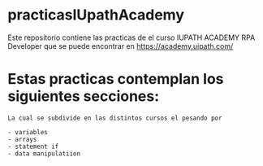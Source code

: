 # practicasIUpathAcademy
Este repositorio contiene las practicas de el curso IUPATH ACADEMY  RPA Developer
que se puede encontrar en https://academy.uipath.com/

# Estas practicas contemplan los siguientes secciones:
```
La cual se subdivide en las distintos cursos el pesando por 

- variables
- arrays
- statement if
- data manipulatiion
```

